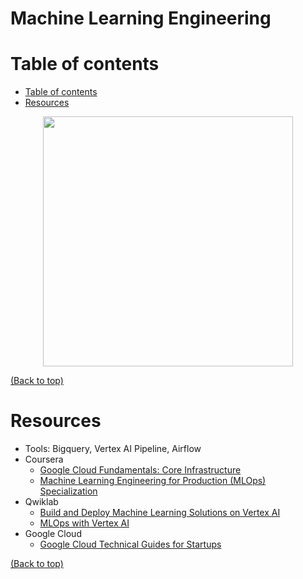 # Machine Learning Engineering

# Table of contents
- [Table of contents](#table-of-contents)
- [Resources](#resources)

<p align="center">
  <img src="https://user-images.githubusercontent.com/64508435/159864817-bd10b5c0-1537-4ee9-bff9-9bb52ae792dc.png" width="400" />
</p>

[(Back to top)](#table-of-contents)

# Resources
- Tools: Bigquery, Vertex AI Pipeline, Airflow
- Coursera 
  - [Google Cloud Fundamentals: Core Infrastructure](https://www.coursera.org/learn/gcp-fundamentals)
  - [Machine Learning Engineering for Production (MLOps) Specialization](https://www.coursera.org/specializations/machine-learning-engineering-for-production-mlops)
- Qwiklab
  - [Build and Deploy Machine Learning Solutions on Vertex AI](https://www.qwiklabs.com/quests/183)
  - [MLOps with Vertex AI](https://www.qwiklabs.com/focuses/3389?parent=catalog)
- Google Cloud
  - [Google Cloud Technical Guides for Startups](https://www.youtube.com/playlist?list=PLIivdWyY5sqJOQJCXW_aYEqwfyi6bu1gC) 

[(Back to top)](#table-of-contents)
